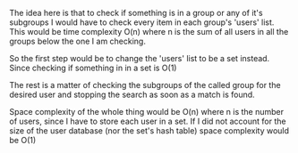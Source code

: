 The idea here is that to check if something is in a group or any of it's subgroups I would have to check every item in each group's 'users' list.
This would be time complexity O(n) where n is the sum of all users in all the groups below the one I am checking.

So the first step would be to change the 'users' list to be a set instead. Since checking if something in in a set is O(1)

The rest is a matter of checking the subgroups of the called group for the desired user and stopping the search as soon as a match is found.

Space complexity of the whole thing would be O(n) where n is the number of users, since
I have to store each user in a set. If I did not account for the size of the user database
(nor the set's hash table) space complexity would be O(1)

